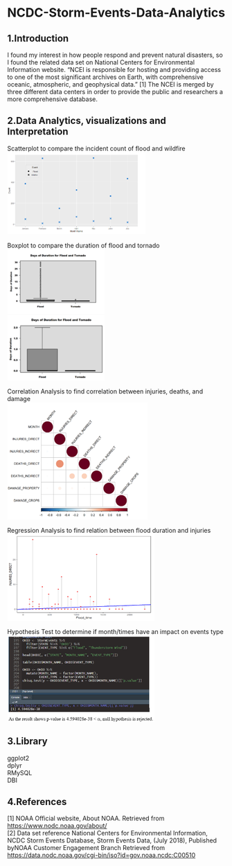 # NCDC-Storm-Events-Data-Analytics

## 1.Introduction  
I found my interest in how people respond and prevent natural disasters, so I found the related data set on National Centers for Environmental Information website. “NCEI is responsible for hosting and providing access to one of the most significant archives on Earth, with comprehensive oceanic, atmospheric, and geophysical data.” [1] The NCEI is merged by three different data centers in order to provide the public and researchers a more comprehensive database.  

## 2.Data Analytics, visualizations and Interpretation  
Scatterplot to compare the incident count of flood and wildfire  
<img width="320" height="190" src="https://github.com/hwyu99/NCDC-Storm-Events-Data-Analytics/blob/master/scatterplot.png"/>    

Boxplot to compare the duration of flood and tornado  
<img width="225" height="150" src="https://github.com/hwyu99/NCDC-Storm-Events-Data-Analytics/blob/master/boxplot.png"/>   
<img width="225" height="150" src="https://github.com/hwyu99/NCDC-Storm-Events-Data-Analytics/blob/master/boxplot2.png"/>   

Correlation Analysis to find correlation between injuries, deaths, and damage    
<img width="324" height="270" src="https://github.com/hwyu99/NCDC-Storm-Events-Data-Analytics/blob/master/corrplot.png"/>   

Regression Analysis to find relation between flood duration and injuries  
<img width="340" height="200" src="https://github.com/hwyu99/NCDC-Storm-Events-Data-Analytics/blob/master/linear%20regression%20.png"/>   

Hypothesis Test to determine if month/times have an impact on events type  
<img width="340" height="200" src="https://github.com/hwyu99/NCDC-Storm-Events-Data-Analytics/blob/master/Hypothesis%20Test.png"/>   

## 3.Library
ggplot2  
dplyr  
RMySQL  
DBI  


## 4.References
[1] NOAA Official website, About NOAA. Retrieved from 
https://www.nodc.noaa.gov/about/  
[2] Data set reference 
National Centers for Environmental Information, NCDC Storm Events Database, Storm Events Data, (July 2018), Published byNOAA Customer Engagement Branch
Retrieved from https://data.nodc.noaa.gov/cgi-bin/iso?id=gov.noaa.ncdc:C00510
